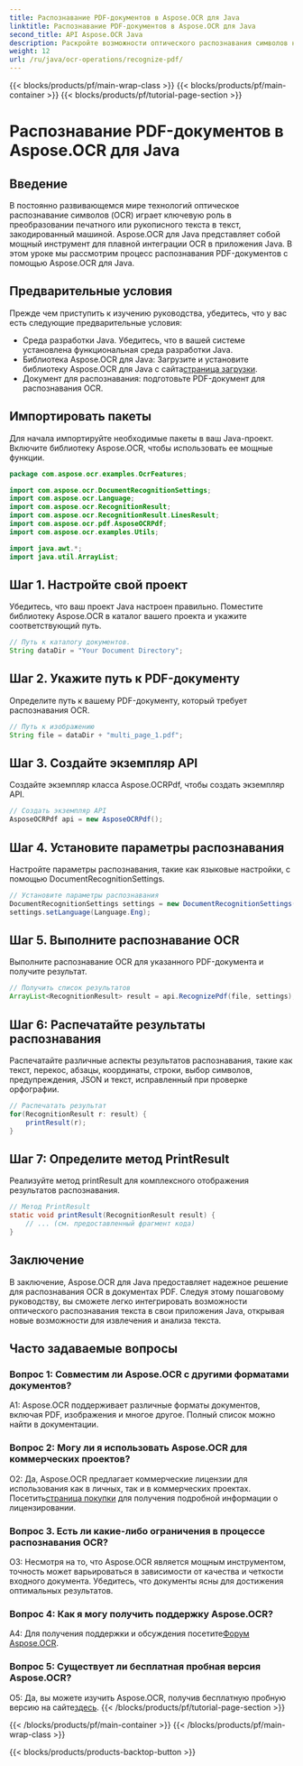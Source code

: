 ```yaml
---
title: Распознавание PDF-документов в Aspose.OCR для Java
linktitle: Распознавание PDF-документов в Aspose.OCR для Java
second_title: API Aspose.OCR Java
description: Раскройте возможности оптического распознавания символов на Java с помощью Aspose.OCR. Распознавайте текст в PDF-документах без особых усилий. Повысьте эффективность своих приложений за счет точности и скорости.
weight: 12
url: /ru/java/ocr-operations/recognize-pdf/
---
```


{{< blocks/products/pf/main-wrap-class >}}
{{< blocks/products/pf/main-container >}}
{{< blocks/products/pf/tutorial-page-section >}}

# Распознавание PDF-документов в Aspose.OCR для Java

## Введение

В постоянно развивающемся мире технологий оптическое распознавание символов (OCR) играет ключевую роль в преобразовании печатного или рукописного текста в текст, закодированный машиной. Aspose.OCR для Java представляет собой мощный инструмент для плавной интеграции OCR в приложения Java. В этом уроке мы рассмотрим процесс распознавания PDF-документов с помощью Aspose.OCR для Java.

## Предварительные условия

Прежде чем приступить к изучению руководства, убедитесь, что у вас есть следующие предварительные условия:

- Среда разработки Java. Убедитесь, что в вашей системе установлена функциональная среда разработки Java.
-  Библиотека Aspose.OCR для Java: Загрузите и установите библиотеку Aspose.OCR для Java с сайта[страница загрузки](https://releases.aspose.com/ocr/java/).
- Документ для распознавания: подготовьте PDF-документ для распознавания OCR.

## Импортировать пакеты

Для начала импортируйте необходимые пакеты в ваш Java-проект. Включите библиотеку Aspose.OCR, чтобы использовать ее мощные функции.

```java
package com.aspose.ocr.examples.OcrFeatures;

import com.aspose.ocr.DocumentRecognitionSettings;
import com.aspose.ocr.Language;
import com.aspose.ocr.RecognitionResult;
import com.aspose.ocr.RecognitionResult.LinesResult;
import com.aspose.ocr.pdf.AsposeOCRPdf;
import com.aspose.ocr.examples.Utils;

import java.awt.*;
import java.util.ArrayList;
```

## Шаг 1. Настройте свой проект

Убедитесь, что ваш проект Java настроен правильно. Поместите библиотеку Aspose.OCR в каталог вашего проекта и укажите соответствующий путь.

```java
// Путь к каталогу документов.
String dataDir = "Your Document Directory";
```

## Шаг 2. Укажите путь к PDF-документу

Определите путь к вашему PDF-документу, который требует распознавания OCR.

```java
// Путь к изображению
String file = dataDir + "multi_page_1.pdf";
```

## Шаг 3. Создайте экземпляр API

Создайте экземпляр класса Aspose.OCRPdf, чтобы создать экземпляр API.

```java
// Создать экземпляр API
AsposeOCRPdf api = new AsposeOCRPdf();
```

## Шаг 4. Установите параметры распознавания

Настройте параметры распознавания, такие как языковые настройки, с помощью DocumentRecognitionSettings.

```java
// Установите параметры распознавания
DocumentRecognitionSettings settings = new DocumentRecognitionSettings(2);
settings.setLanguage(Language.Eng);
```

## Шаг 5. Выполните распознавание OCR

Выполните распознавание OCR для указанного PDF-документа и получите результат.

```java
// Получить список результатов
ArrayList<RecognitionResult> result = api.RecognizePdf(file, settings);
```

## Шаг 6: Распечатайте результаты распознавания

Распечатайте различные аспекты результатов распознавания, такие как текст, перекос, абзацы, координаты, строки, выбор символов, предупреждения, JSON и текст, исправленный при проверке орфографии.

```java
// Распечатать результат
for(RecognitionResult r: result) {
    printResult(r);
}
```

## Шаг 7: Определите метод PrintResult

Реализуйте метод printResult для комплексного отображения результатов распознавания.

```java
// Метод PrintResult
static void printResult(RecognitionResult result) {
    // ... (см. предоставленный фрагмент кода)
}
```

## Заключение

В заключение, Aspose.OCR для Java предоставляет надежное решение для распознавания OCR в документах PDF. Следуя этому пошаговому руководству, вы сможете легко интегрировать возможности оптического распознавания текста в свои приложения Java, открывая новые возможности для извлечения и анализа текста.

## Часто задаваемые вопросы

### Вопрос 1: Совместим ли Aspose.OCR с другими форматами документов?

A1: Aspose.OCR поддерживает различные форматы документов, включая PDF, изображения и многое другое. Полный список можно найти в документации.

### Вопрос 2: Могу ли я использовать Aspose.OCR для коммерческих проектов?

 О2: Да, Aspose.OCR предлагает коммерческие лицензии для использования как в личных, так и в коммерческих проектах. Посетить[страница покупки](https://purchase.aspose.com/buy) для получения подробной информации о лицензировании.

### Вопрос 3. Есть ли какие-либо ограничения в процессе распознавания OCR?

О3: Несмотря на то, что Aspose.OCR является мощным инструментом, точность может варьироваться в зависимости от качества и четкости входного документа. Убедитесь, что документы ясны для достижения оптимальных результатов.

### Вопрос 4: Как я могу получить поддержку Aspose.OCR?

 A4: Для получения поддержки и обсуждения посетите[Форум Aspose.OCR](https://forum.aspose.com/c/ocr/16).

### Вопрос 5: Существует ли бесплатная пробная версия Aspose.OCR?

 О5: Да, вы можете изучить Aspose.OCR, получив бесплатную пробную версию на сайте[здесь](https://releases.aspose.com/).
{{< /blocks/products/pf/tutorial-page-section >}}

{{< /blocks/products/pf/main-container >}}
{{< /blocks/products/pf/main-wrap-class >}}

{{< blocks/products/products-backtop-button >}}
